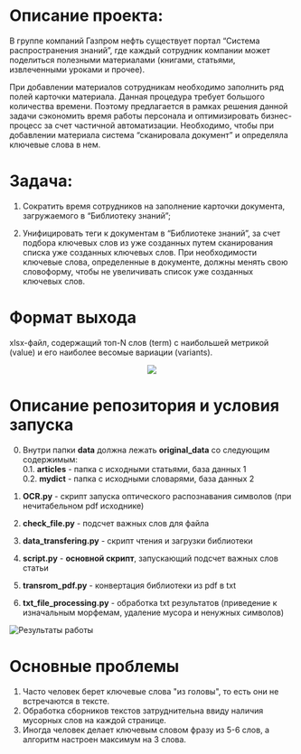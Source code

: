 # Описание проекта:
В группе компаний Газпром нефть существует портал “Система распространения знаний”, где каждый сотрудник компании может поделиться полезными материалами (книгами, статьями, извлеченными уроками и прочее). 

При добавлении материалов сотрудникам необходимо заполнить ряд полей карточки материала. Данная процедура требует большого количества времени. Поэтому предлагается в рамках решения данной задачи сэкономить время работы персонала и оптимизировать бизнес-процесс за счет частичной автоматизации. Необходимо, чтобы при добавлении материала система “сканировала документ” и определяла ключевые слова в нем.

# Задача:
1. Сократить время сотрудников на заполнение карточки документа, загружаемого в “Библиотеку знаний”;

2. Унифицировать теги к документам в “Библиотеке знаний”, за счет подбора ключевых слов из уже созданных путем сканирования списка уже созданных ключевых слов. При необходимости ключевые слова, определенные в документе, должны менять свою словоформу, чтобы не увеличивать список уже созданных ключевых слов.

# Формат выхода
xlsx-файл, содержащий топ-N слов (term) с наибольшей метрикой (value) и его наиболее весомые вариации (variants).

<p align="center">
  <img src="https://github.com/Donskoy-Andrey/sirius/blob/master/images/output.png" />
</p>

# Описание репозитория и условия запуска

0. Внутри папки **data** должна лежать **original_data** со следующим содержимым:\
0.1. **articles** - папка с исходными статьями, база данных 1\
0.2. **mydict** - папка с исходными словарями, база данных 2

1. **OCR.py** - скрипт запуска оптического распознавания символов (при нечитабельном pdf исходнике)
2. **check_file.py** - подсчет важных слов для файла
3. **data_transfering.py** - скрипт чтения и загрузки библиотеки
4. **script.py** - **основной скрипт**, запускающий подсчет важных слов статьи
5. **transrom_pdf.py** - конвертация библиотеки из pdf в txt
6. **txt_file_processing.py** - обработка txt результатов (приведение к изначальным морфемам, удаление мусора и ненужных символов)

![Результаты работы](https://github.com/Donskoy-Andrey/sirius/blob/master/images/results.png)

# Основные проблемы
1. Часто человек берет ключевые слова "из головы", то есть они не встречаются в тексте.
2. Обработка сборников текстов затруднительна ввиду наличия мусорных слов на каждой странице.
3. Иногда человек делает ключевым словом фразу из 5-6 слов, а алгоритм настроен максимум на 3 слова.
